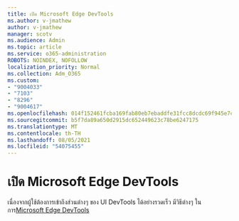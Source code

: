 ```yaml
---
title: เปิด Microsoft Edge DevTools
ms.author: v-jmathew
author: v-jmathew
manager: scotv
ms.audience: Admin
ms.topic: article
ms.service: o365-administration
ROBOTS: NOINDEX, NOFOLLOW
localization_priority: Normal
ms.collection: Adm_O365
ms.custom:
- "9004033"
- "7103"
- "8296"
- "9004617"
ms.openlocfilehash: 014f152461fcba169fab80eb7ebaddfe31fcc8dcdc69f945e7ca318bd90a12a5
ms.sourcegitcommit: b5f7da89a650d2915dc652449623c78be6247175
ms.translationtype: MT
ms.contentlocale: th-TH
ms.lasthandoff: 08/05/2021
ms.locfileid: "54075455"
---
```

# <a name="open-microsoft-edge-devtools"></a>เปิด Microsoft Edge DevTools

เนื่องจากผู้ใช้ต้องการเข้าถึงส่วนต่างๆ ของ UI DevTools ได้อย่างรวดเร็ว มีวิธีต่างๆ ในการ[Microsoft Edge DevTools](https://go.microsoft.com/fwlink/?linkid=2135152)
